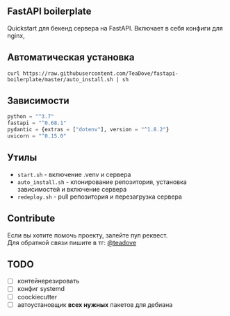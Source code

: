 ## FastAPI boilerplate
Quickstart для бекенд сервера на FastAPI. Включает в себя конфиги для nginx, 

## Автоматическая установка
`curl https://raw.githubusercontent.com/TeaDove/fastapi-boilerplate/master/auto_install.sh | sh`

## Зависимости
```python
python = "^3.7"
fastapi = "^0.68.1"
pydantic = {extras = ["dotenv"], version = "^1.8.2"}
uvicorn = "^0.15.0"
```

## Утилы
- `start.sh` - включение .venv и сервера
- `auto_install.sh` - клонирование репозитория, установка зависимостей и включение сервера
- `redeploy.sh` - pull репозитория и перезагрузка сервера

## Contribute
Если вы хотите помочь проекту, залейте пул реквест.  
Для обратной связи пишите в тг: [@teadove](https://t.me/teadove)

## TODO 
- [ ] контейнерезировать
- [ ] конфиг systemd
- [ ] coockiecutter
- [ ] автоустановщик **всех нужных** пакетов для дебиана